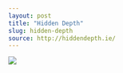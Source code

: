 ```yaml
---
layout: post
title: "Hidden Depth"
slug: hidden-depth
source: http://hiddendepth.ie/
---
```


<img src="{{ site.url }}/assets/img/screenshots/hidden-depth.jpg">
